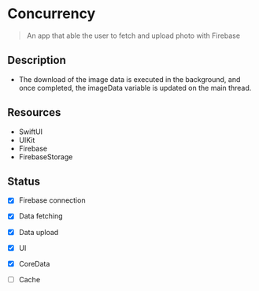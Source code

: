 # Concurrency
> An app that able the user to fetch and upload photo with Firebase 



## Description
-  The download of the image data is executed in the background, and once completed, the imageData variable is updated on the main thread.


## Resources 
- SwiftUI
- UIKit
- Firebase
- FirebaseStorage


## Status
* [x] Firebase connection
* [x] Data fetching
* [x] Data upload
* [x] UI 
* [x] CoreData
* [ ] Cache




